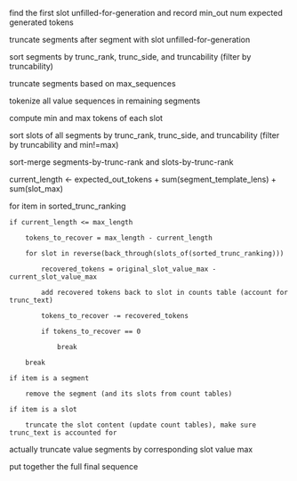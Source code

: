 


find the first slot unfilled-for-generation and record min_out num expected generated tokens

truncate segments after segment with slot unfilled-for-generation

sort segments by trunc_rank, trunc_side, and truncability (filter by truncability)

truncate segments based on max_sequences

tokenize all value sequences in remaining segments

compute min and max tokens of each slot

sort slots of all segments by trunc_rank, trunc_side, and truncability (filter by truncability and min!=max)

sort-merge segments-by-trunc-rank and slots-by-trunc-rank

current_length <- expected_out_tokens + sum(segment_template_lens) + sum(slot_max)

for item in sorted_trunc_ranking

    if current_length <= max_length

        tokens_to_recover = max_length - current_length

        for slot in reverse(back_through(slots_of(sorted_trunc_ranking)))

            recovered_tokens = original_slot_value_max - current_slot_value_max

            add recovered tokens back to slot in counts table (account for trunc_text)

            tokens_to_recover -= recovered_tokens

            if tokens_to_recover == 0

                break

        break

    if item is a segment

        remove the segment (and its slots from count tables)

    if item is a slot
        
        truncate the slot content (update count tables), make sure trunc_text is accounted for

actually truncate value segments by corresponding slot value max

put together the full final sequence


